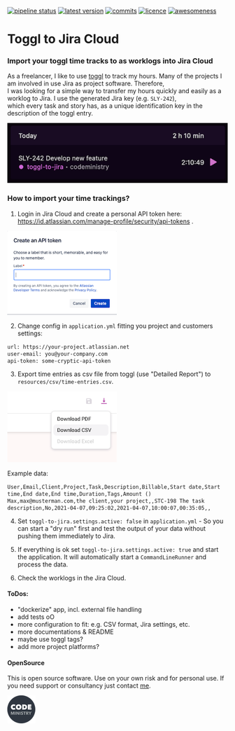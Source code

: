 [![pipeline status](https://gitlab.com/codeministry-oss/toogle-to-jira/badges/master/pipeline.svg)](https://gitlab.com/codeministry-oss/toogle-to-jira/commits/master)
[![latest version](https://gitlab.com/codeministry-oss/toogle-to-jira/-/jobs/artifacts/master/raw/badges/latestversion.svg?job=create-badges)](https://gitlab.com/codeministry-oss/toogle-to-jira/-/tags)
[![commits](https://gitlab.com/codeministry-oss/toogle-to-jira/-/jobs/artifacts/master/raw/badges/commits.svg?job=create-badges)](https://gitlab.com/codeministry-oss/toogle-to-jira/-/commits)
[![licence](https://gitlab.com/codeministry-oss/toogle-to-jira/-/jobs/artifacts/master/raw/badges/license.svg?job=create-badges)](https://gitlab.com/codeministry-oss/toogle-to-jira/-/blob/master/LICENSE)
[![awesomeness](https://gitlab.com/codeministry-oss/toogle-to-jira/-/jobs/artifacts/master/raw/badges/awesomeness.svg?job=create-badges)](https://codeministry.de)

# Toggl to Jira Cloud

### Import your toggl time tracks to as worklogs into Jira Cloud 

As a freelancer, I like to use [toggl](https://track.toggl.com) to track my hours. Many of the projects I am involved in use Jira as project software. Therefore,<br>
I was looking for a simple way to transfer my hours quickly and easily as a worklog to Jira. I use the generated Jira key (e.g. `SLY-242`), <br>
which every task and story has, as a unique identification key in the description of the toggl entry.

[![Add time entry](images/toggl-time-entry.png)](https://track.toggl.com)

### How to import your time trackings?

1. Login in Jira Cloud and create a personal API token here: https://id.atlassian.com/manage-profile/security/api-tokens .

[![Create API token](images/create-api-token.png)](https://id.atlassian.com/manage-profile/security/api-tokens)

2. Change config in `application.yml` fitting you project and customers settings:
``` 
url: https://your-project.atlassian.net
user-email: you@your-company.com
api-token: some-cryptic-api-token
```

3. Export time entries as csv file from toggl (use "Detailed Report") to `resources/csv/time-entries.csv`.

[![Export time entries](images/toggl-export.png)](https://track.toggl.com)

Example data:
```
User,Email,Client,Project,Task,Description,Billable,Start date,Start time,End date,End time,Duration,Tags,Amount ()
Max,max@musterman.com,the client,your project,,STC-198 The task description,No,2021-04-07,09:25:02,2021-04-07,10:00:07,00:35:05,,
```

4. Set `toggl-to-jira.settings.active: false` in `application.yml` - So you can start a "dry run" first and test the output of your data without pushing them immediately to Jira.

5. If everything is ok set `toggl-to-jira.settings.active: true` and start the application. It will automatically start a `CommandLineRunner` and process the data.

6. Check the worklogs in the Jira Cloud.

#### ToDos:
- "dockerize" app, incl. external file handling
- add tests oO
- more configuration to fit: e.g. CSV format, Jira settings, etc. 
- more documentations & README
- maybe use toggl tags?
- add more project platforms? 

#### OpenSource
This is open source software. Use on your own risk and for personal use. If you need support or consultancy just contact [me](https://codeministry.de).

[![codeministry](images/codeministry.png)](https://codeministry.de)

